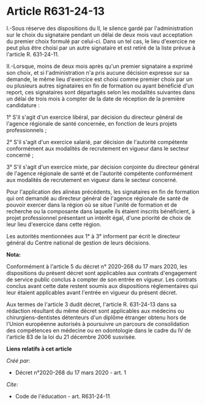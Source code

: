 # Article R631-24-13

I.-Sous réserve des dispositions du II, le silence gardé par l'administration sur le choix du signataire pendant un délai de
deux mois vaut acceptation du premier choix formulé par celui-ci. Dans un tel cas, le lieu d'exercice ne peut plus être
choisi par un autre signataire et est retiré de la liste prévue à l'article R. 631-24-11. 

II.-Lorsque, moins de deux mois après qu'un premier signataire a exprimé son choix, et si l'administration n'a pris aucune
décision expresse sur sa demande, le même lieu d'exercice est choisi comme premier choix par un ou plusieurs autres
signataires en fin de formation ou ayant bénéficié d'un report, ces signataires sont départagés selon les modalités suivantes
dans un délai de trois mois à compter de la date de réception de la première candidature : 

1° S'il s'agit d'un exercice libéral, par décision du directeur général de l'agence régionale de santé concernée, en fonction
de leurs projets professionnels ; 

2° S'il s'agit d'un exercice salarié, par décision de l'autorité compétente conformément aux modalités de recrutement en
vigueur dans le secteur concerné ; 

3° S'il s'agit d'un exercice mixte, par décision conjointe du directeur général de l'agence régionale de santé et de
l'autorité compétente conformément aux modalités de recrutement en vigueur dans le secteur concerné. 

Pour l'application des alinéas précédents, les signataires en fin de formation qui ont demandé au directeur général de
l'agence régionale de santé de pouvoir exercer dans la région où se situe l'unité de formation et de recherche ou la
composante dans laquelle ils étaient inscrits bénéficient, à projet professionnel présentant un intérêt égal, d'une priorité
de choix de leur lieu d'exercice dans cette région. 

Les autorités mentionnées aux 1° à 3° informent par écrit le directeur général du Centre national de gestion de leurs
décisions.

**Nota:**

Conformément à l'article 5 du décret n° 2020-268 du 17 mars 2020, les dispositions du présent décret sont applicables aux
contrats d'engagement de service public conclus à compter de son entrée en vigueur. Les contrats conclus avant cette date
restent soumis aux dispositions réglementaires qui leur étaient applicables avant l'entrée en vigueur du présent décret.

Aux termes de l'article 3 dudit décret, l'article R. 631-24-13 dans sa rédaction résultant du même décret sont applicables
aux médecins ou chirurgiens-dentistes détenteurs d'un diplôme étranger obtenu hors de l'Union européenne autorisés à
poursuivre un parcours de consolidation des compétences en médecine ou en odontologie dans le cadre du IV de l'article 83 de
la loi du 21 décembre 2006 susvisée.

**Liens relatifs à cet article**

_Créé par_:

  - Décret n°2020-268 du 17 mars 2020 - art. 1

_Cite_:

  - Code de l'éducation - art. R631-24-11
